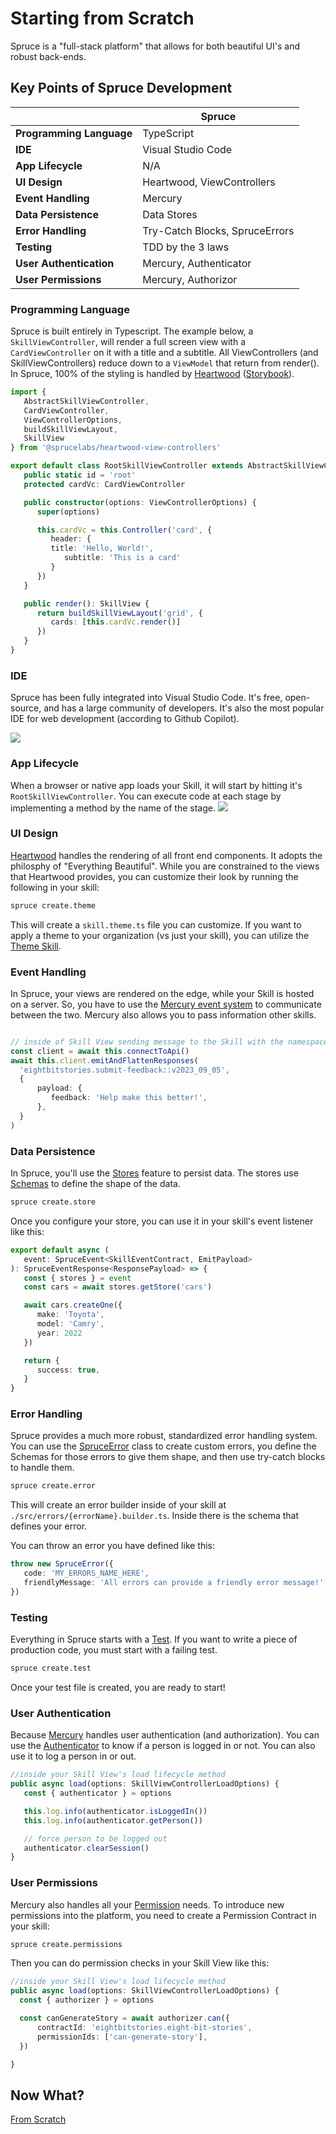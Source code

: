 # Starting from Scratch

Spruce is a "full-stack platform" that allows for both beautiful UI's and robust back-ends.

## Key Points of Spruce Development

|                          | Spruce                     |
|--------------------------|----------------------------|
| **Programming Language** | TypeScript                 |
| **IDE**                  | Visual Studio Code         |
| **App Lifecycle**        | N/A              |
| **UI Design**            | Heartwood, ViewControllers |
| **Event Handling**       | Mercury |
| **Data Persistence**     | Data Stores                   |
| **Error Handling**       | Try-Catch Blocks, SpruceErrors |
| **Testing**              | TDD by the 3 laws              |
| **User Authentication**  | Mercury, Authenticator |
| **User Permissions**     | Mercury, Authorizor |

### Programming Language

Spruce is built entirely in Typescript. The example below, a `SkillViewController`, will render a full screen view with a `CardViewController` on it with a title and a subtitle. All ViewControllers (and SkillViewControllers) reduce down to a `ViewModel` that return from render(). In Spruce, 100% of the styling is handled by [Heartwood](../../concepts/views/) ([Storybook](https://storybook.spruce.bot)).

```typescript
import {
   AbstractSkillViewController,
   CardViewController,
   ViewControllerOptions,
   buildSkillViewLayout,
   SkillView
} from '@sprucelabs/heartwood-view-controllers'

export default class RootSkillViewController extends AbstractSkillViewController {
   public static id = 'root'
   protected cardVc: CardViewController

   public constructor(options: ViewControllerOptions) {
      super(options)

      this.cardVc = this.Controller('card', {
         header: {
         title: 'Hello, World!',
            subtitle: 'This is a card'
         }
      })
   }

   public render(): SkillView {
      return buildSkillViewLayout('grid', {
         cards: [this.cardVc.render()]
      })
   }
}

```

### IDE

Spruce has been fully integrated into Visual Studio Code. It's free, open-source, and has a large community of developers. It's also the most popular IDE for web development (according to Github Copilot).

<img src="../../assets/img/screenshots/vscode.png">

### App Lifecycle

When a browser or native app loads your Skill, it will start by hitting it's `RootSkillViewController`. You can execute code at each stage by implementing a method by the name of the stage.
<img src="../../assets/img/diagrams/skill_view_lifecycle.png">

### UI Design

[Heartwood](../../concepts/views/) handles the rendering of all front end components. It adopts the philosphy of "Everything Beautiful". While you are constrained to the views that Heartwood provides, you can customize their look by running the following in your skill:

```bash
spruce create.theme
```

This will create a `skill.theme.ts` file you can customize. If you want to apply a theme to your organization (vs just your skill), you can utilize the [Theme Skill](https://spruce.bot/#views/theme.root).

### Event Handling

In Spruce, your views are rendered on the edge, while your Skill is hosted on a server. So, you have to use the [Mercury event system](../../concepts/mercury/) to communicate between the two. Mercury also allows you to pass information other skills.

```typescript

// inside of Skill View sending message to the Skill with the namespace "eightbitstories"
const client = await this.connectToApi()
await this.client.emitAndFlattenResponses(
  'eightbitstories.submit-feedback::v2023_09_05',
  {
      payload: {
         feedback: 'Help make this better!', 
      },
  }
)

```

### Data Persistence

In Spruce, you'll use the [Stores](../../concepts/stores/) feature to persist data. The stores use [Schemas](../../concepts/schemas/) to define the shape of the data.

```bash
spruce create.store
```

Once you configure your store, you can use it in your skill's event listener like this:

```typescript
export default async (
   event: SpruceEvent<SkillEventContract, EmitPayload>
): SpruceEventResponse<ResponsePayload> => {
   const { stores } = event
   const cars = await stores.getStore('cars')

   await cars.createOne({
      make: 'Toyota',
      model: 'Camry',
      year: 2022
   })

   return {
      success: true,
   }
}
```

### Error Handling

Spruce provides a much more robust, standardized error handling system. You can use the [SpruceError](../../concepts/errors/) class to create custom errors, you define the Schemas for those errors to give them shape, and then use try-catch blocks to handle them.

```bash
spruce create.error
```

This will create an error builder inside of your skill at `./src/errors/{errorName}.builder.ts`. Inside there is the schema that defines your error.

You can throw an error you have defined like this:

```typescript
throw new SpruceError({
   code: 'MY_ERRORS_NAME_HERE',
   friendlyMessage: 'All errors can provide a friendly error message!',
})
```

### Testing

Everything in Spruce starts with a [Test](../../concepts/tests/). If you want to write a piece of production code, you must start with a failing test.

```bash
spruce create.test
```

Once your test file is created, you are ready to start!

### User Authentication

Because [Mercury](../../concepts/mercury/) handles user authentication (and authorization). You can use the [Authenticator](../../concepts/permissions/) to know if a person is logged in or not. You can also use it to log a person in or out.

```typescript
//inside your Skill View's load lifecycle method
public async load(options: SkillViewControllerLoadOptions) {
   const { authenticator } = options

   this.log.info(authenticator.isLoggedIn())
   this.log.info(authenticator.getPerson())

   // force person to be logged out
   authenticator.clearSession()
}
```

### User Permissions

Mercury also handles all your [Permission](../../concepts/permissions/) needs. To introduce new permissions into the platform, you need to create a Permission Contract in your skill:

```bash
spruce create.permissions
```

Then you can do permission checks in your Skill View like this:

```typescript
//inside your Skill View's load lifecycle method
public async load(options: SkillViewControllerLoadOptions) {
  const { authorizer } = options

  const canGenerateStory = await authorizer.can({
      contractId: 'eightbitstories.eight-bit-stories',
      permissionIds: ['can-generate-story'],
  })

}
```

## Now What?

<div class="grid-buttons">
    <a class="btn" href="{{ '/getting-started/development-theatre/' | url }}">From Scratch</a>
</div>
